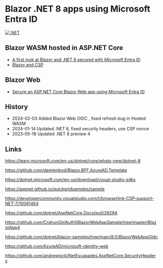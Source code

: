 # Blazor .NET 8 apps using Microsoft Entra ID

[![.NET](https://github.com/damienbod/Hostedblazor8Aad/actions/workflows/dotnet.yml/badge.svg)](https://github.com/damienbod/Hostedblazor8Aad/actions/workflows/dotnet.yml)

## Blazor WASM hosted in ASP.NET Core

- [A first look at Blazor and .NET 8 secured with Microsoft Entra ID](https://damienbod.com/2023/03/20/a-first-look-at-blazor-and-net-8/)
- [Blazor and CSP](https://damienbod.com/2023/05/22/blazor-and-csp/)

## Blazor Web

- [Secure an ASP.NET Core Blazor Web app using Microsoft Entra ID](https://damienbod.com)

## History

- 2024-02-03 Added Blazor Web OIDC , fixed refresh bug in Hosted WASM 
- 2024-01-14 Updated .NET 8, fixed security headers, use CSP nonce
- 2023-05-18 Updated .NET 8 preview 4

## Links

https://learn.microsoft.com/en-us/dotnet/core/whats-new/dotnet-8

https://github.com/damienbod/Blazor.BFF.AzureAD.Template

https://dotnet.microsoft.com/en-us/download/visual-studio-sdks

https://aspnet.github.io/quickgridsamples/sample

https://developercommunity.visualstudio.com/t/browserlink-CSP-support-NET-7/10061464

https://github.com/dotnet/AspNetCore.Docs/pull/29294

https://github.com/CrahunGit/Auth0BlazorWebAppSample/tree/master/BlazorApp4

https://github.com/dotnet/blazor-samples/tree/main/8.0/BlazorWebAppOidc

https://github.com/AzureAD/microsoft-identity-web

https://github.com/andrewlock/NetEscapades.AspNetCore.SecurityHeaders